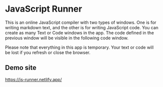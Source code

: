 # JavaScript Runner

This is an online JavaScript compiler with two types of windows. One is for writing markdown text, and the other is for writing JavaScript code. You can create as many Text or Code windows in the app. The code defined in the previous window will be visible in the following code window.

Please note that everything in this app is temporary. Your text or code will be lost if you refresh or close the browser.

## Demo site

https://js-runner.netlify.app/

